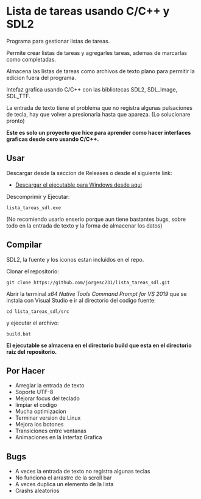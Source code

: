 # Lista de tareas usando C/C++ y SDL2

Programa para gestionar listas de tareas. 

Permite crear listas de tareas y agregarles tareas, ademas de marcarlas como completadas.

Almacena las listas de tareas como archivos de texto plano para permitir la edicion fuera del programa.

Intefaz grafica usando C/C++ con las bibliotecas SDL2, SDL_Image, SDL_TTF.

La entrada de texto tiene el problema que no registra algunas pulsaciones de tecla, hay que volver a presionarla hasta que apareza.
(Lo solucionare pronto)

__Este es solo un proyecto que hice para aprender como hacer interfaces graficas desde cero usando C/C++.__


## Usar

Descargar desde la seccion de Releases o desde el siguiente link:

- [Descargar el ejecutable para Windows desde aqui](https://github.com/jorgesc231/lista_tareas_sdl/releases/download/v0.2.0/lista_tareas_sdl_win64_release.zip)


Descomprimir y Ejecutar:

    lista_tareas_sdl.exe

(No recomiendo usarlo enserio porque aun tiene bastantes bugs, sobre todo en la entrada de texto y la forma de almacenar los datos)

## Compilar

SDL2, la fuente y los iconos estan incluidos en el repo.

Clonar el repositorio:

    git clone https://github.com/jorgesc231/lista_tareas_sdl.git
    
Abrir la terminal _x64 Native Tools Command Prompt for VS 2019_ que se instala con Visual Studio e ir al directorio del codigo fuente:

    cd lista_tareas_sdl/src

y ejecutar el archivo:

    build.bat


__El ejecutable se almacena en el directorio build que esta en el directorio raiz del repositorio.__


## Por Hacer

- Arreglar la entrada de texto
- Soporte UTF-8
- Mejorar focus del teclado
- limpiar el codigo
- Mucha optimizacion
- Terminar version de Linux               
- Mejora los botones
- Transiciones entre ventanas
- Animaciones en la Interfaz Grafica


## Bugs

- A veces la entrada de texto no registra algunas teclas
- No funciona el arrastre de la scroll bar
- A veces duplica un elemento de la lista 
- Crashs aleatorios